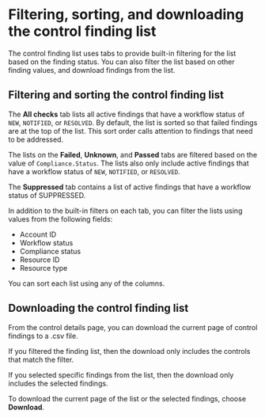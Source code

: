 # Filtering, sorting, and downloading the control finding list<a name="control-finding-list"></a>

The control finding list uses tabs to provide built\-in filtering for the list based on the finding status\. You can also filter the list based on other finding values, and download findings from the list\.

## Filtering and sorting the control finding list<a name="control-finding-list-filter-sort"></a>

The **All checks** tab lists all active findings that have a workflow status of `NEW`, `NOTIFIED`, or `RESOLVED`\. By default, the list is sorted so that failed findings are at the top of the list\. This sort order calls attention to findings that need to be addressed\.

The lists on the **Failed**, **Unknown**, and **Passed** tabs are filtered based on the value of `Compliance.Status`\. The lists also only include active findings that have a workflow status of `NEW`, `NOTIFIED`, or `RESOLVED`\.

The **Suppressed** tab contains a list of active findings that have a workflow status of SUPPRESSED\.

In addition to the built\-in filters on each tab, you can filter the lists using values from the following fields:
+ Account ID
+ Workflow status
+ Compliance status
+ Resource ID
+ Resource type

You can sort each list using any of the columns\.

## Downloading the control finding list<a name="control-finding-list-download"></a>

From the control details page, you can download the current page of control findings to a \.csv file\.

If you filtered the finding list, then the download only includes the controls that match the filter\.

If you selected specific findings from the list, then the download only includes the selected findings\.

To download the current page of the list or the selected findings, choose **Download**\.